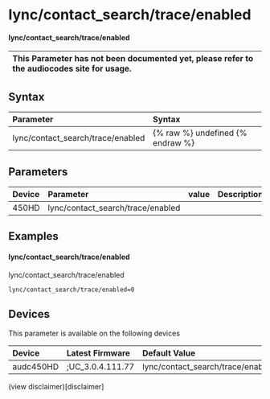 ﻿---
description: lync/contact_search/trace/enabled
search: false
---

# lync/contact_search/trace/enabled

#### lync/contact_search/trace/enabled


| This Parameter has not been documented yet, please refer to the audiocodes site for usage.  |
| :--- |

## Syntax
| Parameter | Syntax |
| :--- | :--- |
|lync/contact_search/trace/enabled | {% raw %} undefined {% endraw %} |

## Parameters
|Device|Parameter|value|Description|
|:---|:---|:---|:---|
| 450HD | lync/contact_search/trace/enabled |  |  |

## Examples
#### lync/contact_search/trace/enabled

lync/contact_search/trace/enabled

```
lync/contact_search/trace/enabled=0
```

## Devices
This parameter is available on the following devices

| Device | Latest Firmware | Default Value |
|:---|:---|:---|
| audc450HD | ;UC_3.0.4.111.77 | lync/contact_search/trace/enabled=0 

(view disclaimer)[disclaimer]
